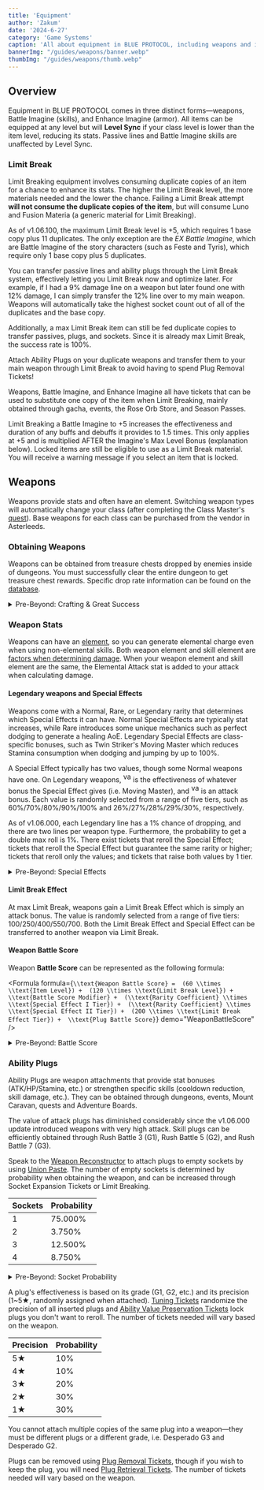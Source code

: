 ```yaml
---
title: 'Equipment'
author: 'Zakum'
date: '2024-6-27'
category: 'Game Systems'
caption: 'All about equipment in BLUE PROTOCOL, including weapons and imagine.'
bannerImg: "/guides/weapons/banner.webp"
thumbImg: "/guides/weapons/thumb.webp"
---
```


<script>
    import StickyNote from '$lib/components/StickyNote.svelte';
    import YouTube from '$lib/components/YouTube.svelte';
    import Formula from '$lib/components/guides/Formula.svelte';
    import { assetUrl } from "$lib/utils";
</script>

<!-- <YouTube 
    title="Weapons and Plugs" 
    id="zcSPxPQwuTo"
    bleed
/> -->

## Overview
Equipment in BLUE PROTOCOL comes in three distinct forms—weapons, Battle Imagine (skills), and Enhance Imagine (armor). All items can be equipped at any level but will <b style="color: var(--color-levelsync)">Level Sync</b> if your class level is lower than the item level, reducing its stats. Passive lines and Battle Imagine skills are unaffected by Level Sync.

### Limit Break
Limit Breaking equipment involves consuming duplicate copies of an item for a chance to enhance its stats. The higher the Limit Break level, the more materials needed and the lower the chance. Failing a Limit Break attempt **will not consume the duplicate copies of the item**, but will consume Luno and Fusion Materia (a generic material for Limit Breaking).

As of v1.06.100, the maximum Limit Break level is +5, which requires 1 base copy plus 11 duplicates. The only exception are the *EX Battle Imagine*, which are Battle Imagine of the story characters (such as Feste and Tyris), which require only 1 base copy plus 5 duplicates.

You can transfer passive lines and ability plugs through the Limit Break system, effectively letting you Limit Break now and optimize later. For example, if I had a 9% damage line on a weapon but later found one with 12% damage, I can simply transfer the 12% line over to my main weapon. Weapons will automatically take the highest socket count out of all of the duplicates and the base copy. 

Additionally, a max Limit Break item can still be fed duplicate copies to transfer passives, plugs, and sockets. Since it is already max Limit Break, the success rate is 100%.

<StickyNote type="tip">
    Attach Ability Plugs on your duplicate weapons and transfer them to your main weapon through Limit Break to avoid having to spend Plug Removal Tickets!
</StickyNote>

Weapons, Battle Imagine, and Enhance Imagine all have tickets that can be used to substitute one copy of the item when Limit Breaking, mainly obtained through gacha, events, the Rose Orb Store, and Season Passes.

<StickyNote type="note">
    Limit Breaking a Battle Imagine to +5 increases the effectiveness and duration of any buffs and debuffs it provides to 1.5 times. This only applies at +5 and is multiplied AFTER the Imagine's Max Level Bonus (explanation below).
</StickyNote>

<StickyNote type="caution">
    Locked items are still be eligible to use as a Limit Break material. You will receive a warning message if you select an item that is locked.
</StickyNote>

## Weapons
Weapons provide stats and often have an element. Switching weapon types will automatically change your class (after completing the Class Master's [quest](/db/quest/SQ101_001)). Base weapons for each class can be purchased from the vendor in Asterleeds.

### Obtaining Weapons
Weapons can be obtained from treasure chests dropped by enemies inside of dungeons. You must successfully clear the entire dungeon to get treasure chest rewards. Specific drop rate information can be found on the [database](/db).

<details class="surface1 p-4 rounded-2xl" style="max-inline-size: var(--text-length)">
    <summary class="arrow accent2">Pre-Beyond: Crafting & Great Success</summary>
    <small class="text3 font-semibold">The following section applies to weapons added to the game before the Beyond update (v1.06.000).</small>
    <p>
        Weapons can also be crafted at the Crafting Machine found in town. Their recipes can be acquired through quests and <a href="/guides/adventure-boards">Adventure Boards</a>. 
    </p>
    <p>
        When obtaining a weapon, either through crafting or from a chest, there is a chance of it being a <strong>Great Success</strong>, granting more plug sockets and higher special effect values. When crafting, there are tickets that can boost the Great Success rate. There are also tickets that can guarantee a Great Success, though the amount needed will vary based on the weapon.
    </p>
</details>

### Weapon Stats
Weapons can have an [element](/guides/combat#elements), so you can generate elemental charge even when using non-elemental skills. Both weapon element and skill element are [factors when determining damage](/guides/combat#weapon-skill-interaction). When your weapon element and skill element are the same, the Elemental Attack stat is added to your attack when calculating damage. 

#### Legendary weapons and Special Effects
Weapons come with a Normal, Rare, or Legendary rarity that determines which Special Effects it can have. Normal Special Effects are typically stat increases, while Rare introduces some unique mechanics such as perfect dodging to generate a healing AoE. Legendary Special Effects are class-specific bonuses, such as Twin Striker's Moving Master which reduces Stamina consumption when dodging and jumping by up to 100%.

<p>
    A Special Effect typically has two values, though some Normal weapons have one. On Legendary weapons, <img src={assetUrl("/UI/Common/UI_CmnSpecileMain_Num1.png")} alt="value I" width="16" height="20" class="inline" /> is the effectiveness of whatever bonus the Special Effect gives (i.e. Moving Master), and <img src={assetUrl("/UI/Common/UI_CmnSpecileMain_Num2.png")} alt="value II" width="16" height="20" class="inline" /> is an attack bonus. Each value is randomly selected from a range of five tiers, such as 60%/70%/80%/90%/100% and 26%/27%/28%/29%/30%, respectively.
</p>

As of v1.06.000, each Legendary line has a 1% chance of dropping, and there are two lines per weapon type. Furthermore, the probability to get a double max roll is 1%. There exist tickets that reroll the Special Effect; tickets that reroll the Special Effect but guarantee the same rarity or higher; tickets that reroll only the values; and tickets that raise both values by 1 tier. 

<details class="surface1 p-4 rounded-2xl" style="max-inline-size: var(--text-length)">
    <summary class="arrow accent2">Pre-Beyond: Special Effects</summary>
    <small class="text3 font-semibold">The following section applies to weapons added to the game before the Beyond update (v1.06.000).</small>
    <p>
        Special Effects provide bonus damage to a classification of enemies. For example, a highly sought-after line is Ground Killer G1 which deals 11% bonus damage to all enemies that stand on the ground. The Special Effect on a weapon is randomly determined between a few weapon-specific options and cannot be changed. The bonus damage is randomly determined within a range.
    </p>
    <table>
        <caption style="caption-side: bottom;">
            Special Effects for <a href="/db/weapons/106001201">Pyroclastic Bow</a>.<br>Demihuman Killer applies to a broader range of enemies and thus has lower values.
        </caption>
        <thead>
            <tr>
                <th>Special Effect</th>
                <th>Great Success Value</th>
                <th>Success Value</th>
                <th>Probability</th>
            </tr>
        </thead>
        <tbody>
            <tr>
                <td>Golem Killer G1</td>
                <td>+11% ~ +13%</td>
                <td>+5% ~ +8%</td>
                <td>20%</td>
            </tr>
            <tr>
                <td>Goblin Killer G1</td>
                <td>+11% ~ +13%</td>
                <td>+5% ~ +8%</td>
                <td>40%</td>
            </tr>
            <tr>
                <td>Demihuman Killer G1</td>
                <td>+9% ~ +11%</td>
                <td>+4% ~ +7%</td>
                <td>40%</td>
            </tr>
        </tbody>
    </table>
    <p>
        There are also some Special Effects that only appear on weapons obtained from dungeon treasure chests. For the weapon above, it is a Boar Killer line.
    </p>
</details>

#### Limit Break Effect
At max Limit Break, weapons gain a Limit Break Effect which is simply an attack bonus. The value is randomly selected from a range of five tiers: 100/250/400/550/700. Both the Limit Break Effect and Special Effect can be transferred to another weapon via Limit Break.

#### Weapon Battle Score
Weapon **Battle Score** can be represented as the following formula:

<Formula
    formula={`
        \\text{Weapon Battle Score} = 
        (60 \\times \\text{Item Level}) + 
        (120 \\times \\text{Limit Break Level}) + 
        \\text{Battle Score Modifier} + 
        (\\text{Rarity Coefficient} \\times \\text{Special Effect I Tier}) + 
        (\\text{Rarity Coefficient} \\times \\text{Special Effect II Tier}) + 
        (200 \\times \\text{Limit Break Effect Tier}) + 
        \\text{Plug Battle Score}
    `}
    demo="WeaponBattleScore"
/>

<details class="surface1 p-4 rounded-2xl" style="max-inline-size: var(--text-length)">
    <summary class="arrow accent2">Pre-Beyond: Battle Score</summary>
    <small class="text3 font-semibold">The following section applies to weapons added to the game before the Beyond update (v1.06.000).</small>
    <Formula
        inline
        class="block mt-4 text-center"
        formula={`\\text{Weapon Battle Score} = (60 \\times \\text{Item Level}) + (120 \\times \\text{Limit Break Level})`}
    />
    <p>
        Before the Limit Break system was introduced, weapons gave <Formula inline formula={`(50 \\times \\text{Item Level})`} /> Battle Score.
    </p>
</details>

### Ability Plugs
Ability Plugs are weapon attachments that provide stat bonuses (ATK/HP/Stamina, etc.) or strengthen specific skills (cooldown reduction, skill damage, etc.). They can be obtained through dungeons, events, Mount Caravan, quests and Adventure Boards.

<StickyNote type="tip">
    The value of attack plugs has diminished considerably since the v1.06.000 update introduced weapons with very high attack. Skill plugs can be efficiently obtained through Rush Battle 3 (G1), Rush Battle 5 (G2), and Rush Battle 7 (G3).
</StickyNote>

Speak to the [Weapon Reconstructor](/map) to attach plugs to empty sockets by using [Union Paste](/db/items/175100000). The number of empty sockets is determined by probability when obtaining the weapon, and can be increased through Socket Expansion Tickets or Limit Breaking.

| Sockets  | Probability |
|----------|-------------|
| 1        | 75.000%     |
| 2        | 3.750%      | 
| 3        | 12.500%     | 
| 4        | 8.750%      |

<details class="surface1 p-4 rounded-2xl mt-4" style="max-inline-size: var(--text-length)">
    <summary class="arrow accent2">Pre-Beyond: Socket Probability</summary>
    <small class="text3 font-semibold">The following section applies to weapons added to the game before the Beyond update (v1.06.000).</small>
    <p>
        The number of empty sockets will be determined by whether the weapon was a Success or a Great Success. Since a Great Success is typically (if not always) 25%, the rates are mostly identical.
    </p>
    <table>
        <caption style="caption-side: bottom">
            Example weapon: <a href="/db/weapons/106001201">Pyroclastic Bow</a>.
        </caption>
        <thead>
            <tr>
                <th>Socket Count</th>
                <th>Probability (Great Success)</th>
                <th>Probability (Success)</th>
            </tr>
        </thead>
        <tbody>
            <tr>
                <td>1</td>
                <td>0%</td>
                <td>100%</td>
            </tr>
            <tr>
                <td>2</td>
                <td>15%</td>
                <td>0%</td>
            </tr>
            <tr>
                <td>3</td>
                <td>50%</td>
                <td>0%</td>
            </tr>
            <tr>
                <td>4</td>
                <td>35%</td>
                <td>0%</td>
            </tr>
        </tbody>
    </table>
</details>

A plug's effectiveness is based on its grade (G1, G2, etc.) and its precision (1~5★, randomly assigned when attached). [Tuning Tickets](/db/tokens/140000300) randomize the precision of all inserted plugs and [Ability Value Preservation Tickets](/db/tokens/140000400) lock plugs you don't want to reroll. The number of tickets needed will vary based on the weapon.

| Precision | Probability |
|-----------|-------------|
| 5★        | 10%         |
| 4★        | 10%         | 
| 3★        | 20%         | 
| 2★        | 30%         | 
| 1★        | 30%         | 

<StickyNote type="note">
    You cannot attach multiple copies of the same plug into a weapon—they must be different plugs or a different grade, i.e. Desperado G3 and Desperado G2.
</StickyNote>

Plugs can be removed using [Plug Removal Tickets](/db/tokens/140000700), though if you wish to keep the plug, you will need [Plug Retrieval Tickets](/db/tokens/140000900). The number of tickets needed will vary based on the weapon. 